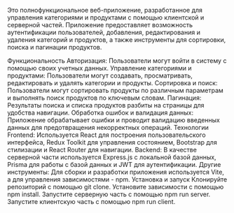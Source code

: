 Это полнофункциональное веб-приложение, разработанное для управления категориями и продуктами с помощью клиентской и серверной частей. Приложение предоставляет возможность аутентификации пользователей, добавления, редактирования и удаления категорий и продуктов, а также инструменты для сортировки, поиска и пагинации продуктов.

Функциональность
Авторизация: Пользователи могут войти в систему с помощью своих учетных данных.
Управление категориями и продуктами: Пользователи могут создавать, просматривать, редактировать и удалять категории и продукты.
Сортировка и поиск: Пользователи могут сортировать продукты по различным параметрам и выполнять поиск продуктов по ключевым словам.
Пагинация: Результаты поиска и списка продуктов разбиты на страницы для удобства навигации.
Обработка ошибок и валидация данных: Приложение обрабатывает ошибки и проводит валидацию введенных данных для предотвращения некорректных операций.
Технологии
Frontend: Используется React для построения пользовательского интерфейса, Redux Toolkit для управления состоянием, Bootstrap для стилизации и React Router для навигации.
Backend: В качестве серверной части используется Express.js с локальной базой данных, Prisma для работы с базой данных и JWT для аутентификации.
Другие инструменты: Для сборки и разработки приложения используется Vite, а для управления зависимостями - npm.
Установка и запуск
Клонируйте репозиторий с помощью git clone.
Установите зависимости с помощью npm install.
Запустите серверную часть с помощью npm run server.
Запустите клиентскую часть с помощью npm run client.
